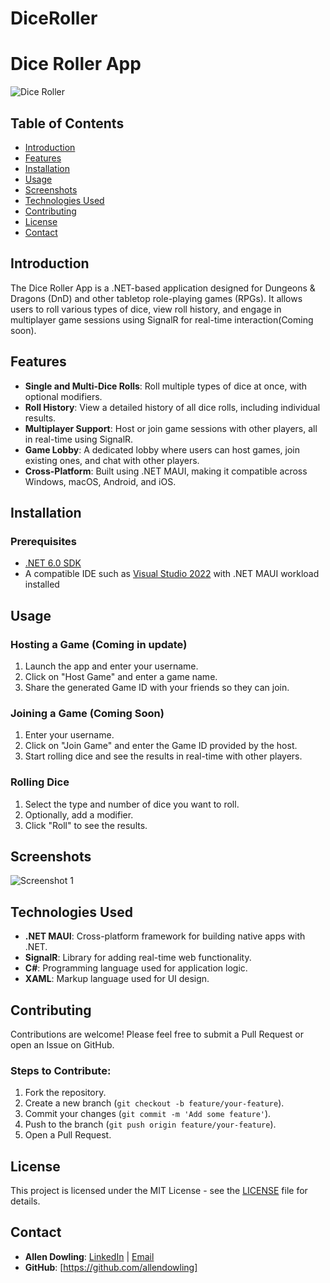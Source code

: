 # DiceRoller
# Dice Roller App

![Dice Roller](https://github.com/allendowling/MssaDiceRoller/blob/main/screenshots/logo3.png) 

## Table of Contents

- [Introduction](#introduction)
- [Features](#features)
- [Installation](#installation)
- [Usage](#usage)
- [Screenshots](#screenshots)
- [Technologies Used](#technologies-used)
- [Contributing](#contributing)
- [License](#license)
- [Contact](#contact)

## Introduction

The Dice Roller App is a .NET-based application designed for Dungeons & Dragons (DnD) and other tabletop role-playing games (RPGs). It allows users to roll various types of dice, view roll history, and engage in multiplayer game sessions using SignalR for real-time interaction(Coming soon).

## Features

- **Single and Multi-Dice Rolls**: Roll multiple types of dice at once, with optional modifiers.
- **Roll History**: View a detailed history of all dice rolls, including individual results.
- **Multiplayer Support**: Host or join game sessions with other players, all in real-time using SignalR.
- **Game Lobby**: A dedicated lobby where users can host games, join existing ones, and chat with other players.
- **Cross-Platform**: Built using .NET MAUI, making it compatible across Windows, macOS, Android, and iOS.

## Installation

### Prerequisites

- [.NET 6.0 SDK](https://dotnet.microsoft.com/download/dotnet/6.0)
- A compatible IDE such as [Visual Studio 2022](https://visualstudio.microsoft.com/) with .NET MAUI workload installed

## Usage

### Hosting a Game (Coming in update)

1. Launch the app and enter your username.
2. Click on "Host Game" and enter a game name.
3. Share the generated Game ID with your friends so they can join.

### Joining a Game (Coming Soon)

1. Enter your username.
2. Click on "Join Game" and enter the Game ID provided by the host.
3. Start rolling dice and see the results in real-time with other players.

### Rolling Dice

1. Select the type and number of dice you want to roll.
2. Optionally, add a modifier.
3. Click "Roll" to see the results.

## Screenshots

![Screenshot 1](https://github.com/allendowling/MssaDiceRoller/blob/main/gif/DiceRollgif.gif)



## Technologies Used

- **.NET MAUI**: Cross-platform framework for building native apps with .NET.
- **SignalR**: Library for adding real-time web functionality.
- **C#**: Programming language used for application logic.
- **XAML**: Markup language used for UI design.

## Contributing

Contributions are welcome! Please feel free to submit a Pull Request or open an Issue on GitHub.

### Steps to Contribute:

1. Fork the repository.
2. Create a new branch (`git checkout -b feature/your-feature`).
3. Commit your changes (`git commit -m 'Add some feature'`).
4. Push to the branch (`git push origin feature/your-feature`).
5. Open a Pull Request.

## License

This project is licensed under the MIT License - see the [LICENSE](LICENSE) file for details.

## Contact

- **Allen Dowling**: [LinkedIn](www.linkedin.com/in/allen-dowling) | [Email](mailto:allen.dowling@outlook.com)
- **GitHub**: [https://github.com/allendowling]
